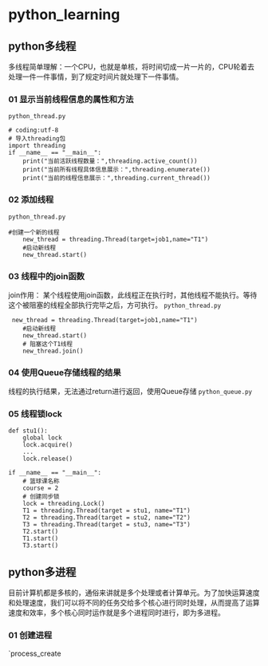# python_learning
## python多线程
多线程简单理解：一个CPU，也就是单核，将时间切成一片一片的，CPU轮着去处理一件一件事情，到了规定时间片就处理下一件事情。

### 01 显示当前线程信息的属性和方法

`python_thread.py`
```python3
# coding:utf-8
# 导入threading包
import threading
if __name__ == "__main__":
    print("当前活跃线程数量：",threading.active_count())
    print("当前所有线程具体信息展示：",threading.enumerate())
    print("当前的线程信息展示：",threading.current_thread())
```
### 02 添加线程
`python_thread.py`
```python3
#创建一个新的线程
    new_thread = threading.Thread(target=job1,name="T1")
    #启动新线程
    new_thread.start()
```
### 03 线程中的join函数
join作用：
某个线程使用join函数，此线程正在执行时，其他线程不能执行。等待这个被阻塞的线程全部执行完毕之后，方可执行。
`python_thread.py`
```python3
 new_thread = threading.Thread(target=job1,name="T1")
    #启动新线程
    new_thread.start()
    # 阻塞这个T1线程
    new_thread.join()
```
### 04 使用Queue存储线程的结果
线程的执行结果，无法通过return进行返回，使用Queue存储
`python_queue.py`
### 05 线程锁lock
```python3
def stu1():
    global lock
    lock.acquire()
    ...
    lock.release()
```
```python3
if __name__ == "__main__":
    # 篮球课名称
    course = 2
    # 创建同步锁
    lock = threading.Lock()
    T1 = threading.Thread(target = stu1, name="T1")
    T2 = threading.Thread(target = stu2, name="T2")
    T3 = threading.Thread(target = stu3, name="T3")
    T2.start()
    T1.start()
    T3.start()
```
## python多进程
目前计算机都是多核的，通俗来讲就是多个处理或者计算单元。为了加快运算速度和处理速度，我们可以将不同的任务交给多个核心进行同时处理，从而提高了运算速度和效率，多个核心同时运作就是多个进程同时进行，即为多进程。
### 01 创建进程
`process_create


